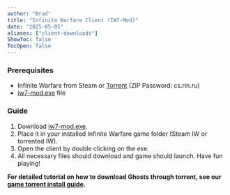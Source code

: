 ```yaml
---
author: "Brad"
title: "Infinite Warfare Client (IW7-Mod)"
date: "2025-05-05"
aliases: ["client-downloads"]
ShowToc: false
TocOpen: false
---
```


### Prerequisites
- Infinite Warfare from Steam or [Torrent](https://github.com/CBServers/client-dowloads/raw/main/torrents/iw7_full_game.torrent) (ZIP Password: cs.rin.ru)
- [iw7-mod.exe](https://github.com/CBServers/updater/raw/main/updater/iw7-mod/data/iw7-mod.exe) file

### Guide
1. Download [iw7-mod.exe](https://github.com/CBServers/updater/raw/main/updater/iw7-mod/data/iw7-mod.exe).
2. Place it in your installed Infinite Warfare game folder (Steam IW or torrented IW).
3. Open the client by double clicking on the exe.
4. All necessary files should download and game should launch. Have fun playing!

**For detailed tutorial on how to download Ghosts through torrent, see our [game torrent install guide](/guides/torrents).**